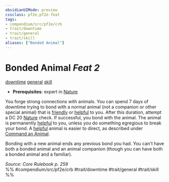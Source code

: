 ```yaml
---
obsidianUIMode: preview
cssclass: pf2e,pf2e-feat
tags:
- compendium/src/pf2e/crb
- trait/downtime
- trait/general
- trait/skill
aliases: ["Bonded Animal"]
---
```

# Bonded Animal  *Feat 2*  
[downtime](../../Rules/traits/downtime.md)  [general](../../Rules/traits/general.md)  [skill](../../Rules/traits/skill.md)  

- **Prerequisites**: expert in [Nature](../skills.md#Nature)

You forge strong connections with animals. You can spend 7 days of downtime trying to bond with a normal animal (not a companion or other special animal) that is [friendly](../../Rules/conditions.md#Friendly) or [helpful](../../Rules/conditions.md#Helpful) to you. After this duration, attempt a DC 20 [Nature](../skills.md#Nature) check. If successful, you bond with the animal. The animal is permanently [helpful](../../Rules/conditions.md#Helpful) to you, unless you do something egregious to break your bond. A [helpful](../../Rules/conditions.md#Helpful) animal is easier to direct, as described under [Command an Animal](../../Rules/actions/command-an-animal.md).

Bonding with a new animal ends any previous bond you had. You can't have both a bonded animal and an animal companion (though you can have both a bonded animal and a familiar).

*Source: Core Rulebook p. 259*  
%% #compendium/src/pf2e/crb #trait/downtime #trait/general #trait/skill %%